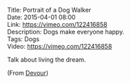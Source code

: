 Title: Portrait of a Dog Walker  
Date: 2015-04-01 08:00  
Link: https://vimeo.com/122416858  
Description: Dogs make everyone happy.  
Tags: Dogs  
Video: https://vimeo.com/122416858  

Talk about living the dream. 

(From [Devour][1])

[1]: http://devour.com/video/portrait-of-a-dog-walker/ "Devour source post"